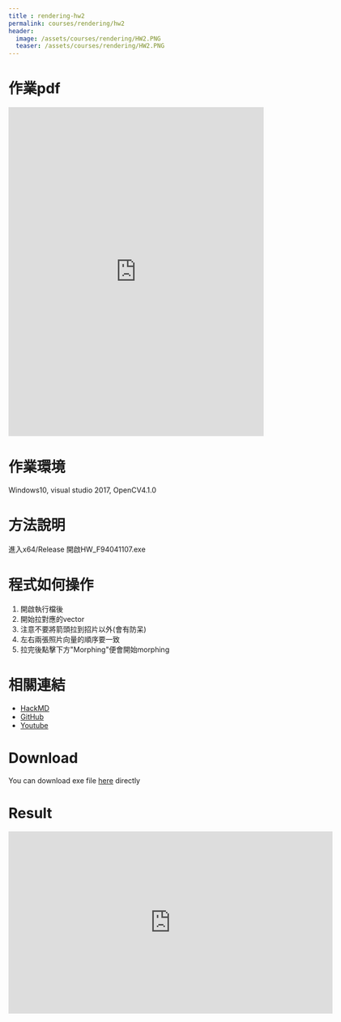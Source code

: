 ```yaml
---
title : rendering-hw2
permalink: courses/rendering/hw2
header:
  image: /assets/courses/rendering/HW2.PNG
  teaser: /assets/courses/rendering/HW2.PNG
---
```



作業pdf
===

<iframe src="https://docs.google.com/viewer?srcid=1RNRIzYNU4FJmdpfALrRcZ5-hrkRvvuiI&pid=explorer&efh=false&a=v&chrome=false&embedded=true" style="width:100%; height:650px;" frameborder="0"></iframe>

作業環境
===
Windows10, visual studio 2017, OpenCV4.1.0

方法說明
====

進入x64/Release
開啟HW_F94041107.exe

程式如何操作
==

1. 開啟執行檔後
2. 開始拉對應的vector
3. 注意不要將箭頭拉到招片以外(會有防呆)
4. 左右兩張照片向量的順序要一致
5. 拉完後點擊下方"Morphing"便會開始morphing


相關連結
==
* [HackMD](https://hackmd.io/s/S1HKjRV9V)
* [GitHub](https://github.com/genius92606/Face-morphing)
* [Youtube](https://youtu.be/6SFuWqz241A)


Download
===
You can download exe file [here](/assets/courses/rendering/Image-morphing.rar) directly

Result
===


<iframe width="640" height="360" src="https://www.youtube-nocookie.com/embed/6SFuWqz241A?controls=0&amp;showinfo=0" frameborder="0" allowfullscreen></iframe>